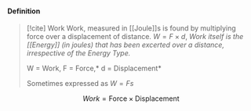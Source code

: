 #### Definition
>[!cite] Work
>Work, measured in [[Joule]]s is found by multiplying force over a displacement of distance. $W=F \times d$, *Work itself is the [[Energy]] (in joules) that has been excerted over a distance, irrespective of the Energy Type.*
>
>W = Work, F = Force,* d = Displacement*
>
>Sometimes expressed as $W=Fs$

$$Work=\text{Force}\times\text{Displacement}$$
